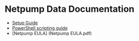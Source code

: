 # Netpump Data Documentation

* [Setup Guide](setup-offer.md)
* [PowerShell scripting guide](powershell.md)
* [Netpump EULA] (Netpump EULA.pdf)
